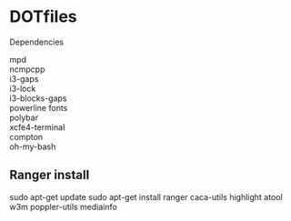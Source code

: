# DOTfiles

Dependencies

mpd  
ncmpcpp  
i3-gaps  
i3-lock  
i3-blocks-gaps  
powerline fonts  
polybar  
xcfe4-terminal  
compton  
oh-my-bash  


## Ranger install
sudo apt-get update sudo apt-get install ranger caca-utils highlight atool w3m poppler-utils mediainfo
